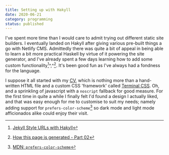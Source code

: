 ```yaml
---
title: Setting up with Hakyll
date: 2020-06-21
category: programming
status: published
---
```


I've spent more time than I would care to admit trying out different static site builders. I eventually landed on Hakyll after giving various pre-built things a go with Netlify CMS. Admittedly there was quite a bit of appeal in being able to learn a bit more practical Haskell by virtue of it powering the site generator, and I've already spent a few days learning how to add some custom functionality[^1]^,^[^2]. It's been good fun as I've always had a fondness for the language.

I suppose it all started with my [CV](https://cv.mrlee.dev), which is nothing more than a hand-written HTML file and a custom CSS 'framework' called [Terminal CSS](https://terminalcss.xyz). Oh, and a sprinkling of javascript with a `noscript` fallback for good measure. For the first time in quite a while I finally felt I'd found a design I actually liked, and that was easy enough for me to customise to suit my needs; namely adding support for `prefers-color-scheme`[^3] so dark mode and light mode afficionados alike could enjoy their visit.

[^1]: [Jekyll Style URLs with Hakyll](http://aherrmann.github.io/programming/2016/01/31/jekyll-style-urls-with-hakyll/index.html) 
[^2]: [How this page is generated - Part 02](https://blog.ysndr.de/posts/internals/2020-03-22-built-with-hakyll-part-2.html)
[^3]: [MDN: `prefers-color-scheme`](https://developer.mozilla.org/en-US/docs/Web/CSS/@media/prefers-color-scheme)